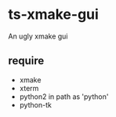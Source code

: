 # ts-xmake-gui
An ugly xmake gui

## require

* xmake
* xterm
* python2 in path as 'python'
* python-tk
